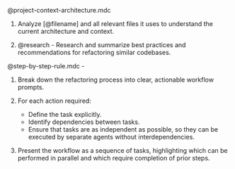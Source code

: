 
@project-context-architecture.mdc

1. Analyze [@filename] and all relevant files it uses to understand the current architecture and context.

2. @research  - Research and summarize best practices and recommendations for refactoring similar codebases.





@step-by-step-rule.mdc -
1. Break down the refactoring process into clear, actionable workflow prompts.

2. For each action required:
   - Define the task explicitly.
   - Identify dependencies between tasks.
   - Ensure that tasks are as independent as possible, so they can be executed by separate agents without interdependencies.

3. Present the workflow as a sequence of tasks, highlighting which can be performed in parallel and which require completion of prior steps.